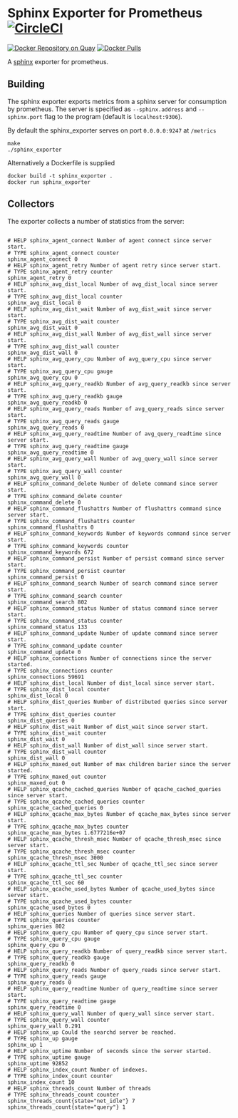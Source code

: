 # Sphinx Exporter for Prometheus [![CircleCI](https://circleci.com/gh/foxdalas/sphinx_exporter.svg?style=svg)](https://circleci.com/gh/foxdalas/sphinx_exporter)

[![Docker Repository on Quay](https://quay.io/repository/foxdalas/sphinx-exporter/status "Docker Repository on Quay")](https://quay.io/repository/foxdalas/sphinx-exporter)
[![Docker Pulls](https://img.shields.io/docker/pulls/foxdalas/sphinx-exporter.svg?maxAge=604800)](https://hub.docker.com/r/foxdalas/sphinx-exporter/)

A [sphinx](http://sphinxsearch.com) exporter for prometheus.


## Building

The sphinx exporter exports metrics from a sphinx server for
consumption by prometheus. The server is specified as `--sphinx.address` and `--sphinx.port` flag
to the program (default is `localhost:9306`).

By default the sphinx\_exporter serves on port `0.0.0.0:9247` at `/metrics`

```
make
./sphinx_exporter
```

Alternatively a Dockerfile is supplied

```
docker build -t sphinx_exporter .
docker run sphinx_exporter
```

## Collectors

The exporter collects a number of statistics from the server:

```

# HELP sphinx_agent_connect Number of agent connect since server start.
# TYPE sphinx_agent_connect counter
sphinx_agent_connect 0
# HELP sphinx_agent_retry Number of agent retry since server start.
# TYPE sphinx_agent_retry counter
sphinx_agent_retry 0
# HELP sphinx_avg_dist_local Number of avg_dist_local since server start.
# TYPE sphinx_avg_dist_local counter
sphinx_avg_dist_local 0
# HELP sphinx_avg_dist_wait Number of avg_dist_wait since server start.
# TYPE sphinx_avg_dist_wait counter
sphinx_avg_dist_wait 0
# HELP sphinx_avg_dist_wall Number of avg_dist_wall since server start.
# TYPE sphinx_avg_dist_wall counter
sphinx_avg_dist_wall 0
# HELP sphinx_avg_query_cpu Number of avg_query_cpu since server start.
# TYPE sphinx_avg_query_cpu gauge
sphinx_avg_query_cpu 0
# HELP sphinx_avg_query_readkb Number of avg_query_readkb since server start.
# TYPE sphinx_avg_query_readkb gauge
sphinx_avg_query_readkb 0
# HELP sphinx_avg_query_reads Number of avg_query_reads since server start.
# TYPE sphinx_avg_query_reads gauge
sphinx_avg_query_reads 0
# HELP sphinx_avg_query_readtime Number of avg_query_readtime since server start.
# TYPE sphinx_avg_query_readtime gauge
sphinx_avg_query_readtime 0
# HELP sphinx_avg_query_wall Number of avg_query_wall since server start.
# TYPE sphinx_avg_query_wall counter
sphinx_avg_query_wall 0
# HELP sphinx_command_delete Number of delete command since server start.
# TYPE sphinx_command_delete counter
sphinx_command_delete 0
# HELP sphinx_command_flushattrs Number of flushattrs command since server start.
# TYPE sphinx_command_flushattrs counter
sphinx_command_flushattrs 0
# HELP sphinx_command_keywords Number of keywords command since server start.
# TYPE sphinx_command_keywords counter
sphinx_command_keywords 672
# HELP sphinx_command_persist Number of persist command since server start.
# TYPE sphinx_command_persist counter
sphinx_command_persist 0
# HELP sphinx_command_search Number of search command since server start.
# TYPE sphinx_command_search counter
sphinx_command_search 802
# HELP sphinx_command_status Number of status command since server start.
# TYPE sphinx_command_status counter
sphinx_command_status 133
# HELP sphinx_command_update Number of update command since server start.
# TYPE sphinx_command_update counter
sphinx_command_update 0
# HELP sphinx_connections Number of connections since the server started.
# TYPE sphinx_connections counter
sphinx_connections 59691
# HELP sphinx_dist_local Number of dist_local since server start.
# TYPE sphinx_dist_local counter
sphinx_dist_local 0
# HELP sphinx_dist_queries Number of distributed queries since server start.
# TYPE sphinx_dist_queries counter
sphinx_dist_queries 0
# HELP sphinx_dist_wait Number of dist_wait since server start.
# TYPE sphinx_dist_wait counter
sphinx_dist_wait 0
# HELP sphinx_dist_wall Number of dist_wall since server start.
# TYPE sphinx_dist_wall counter
sphinx_dist_wall 0
# HELP sphinx_maxed_out Number of max children barier since the server started.
# TYPE sphinx_maxed_out counter
sphinx_maxed_out 0
# HELP sphinx_qcache_cached_queries Number of qcache_cached_queries since server start.
# TYPE sphinx_qcache_cached_queries counter
sphinx_qcache_cached_queries 0
# HELP sphinx_qcache_max_bytes Number of qcache_max_bytes since server start.
# TYPE sphinx_qcache_max_bytes counter
sphinx_qcache_max_bytes 1.6777216e+07
# HELP sphinx_qcache_thresh_msec Number of qcache_thresh_msec since server start.
# TYPE sphinx_qcache_thresh_msec counter
sphinx_qcache_thresh_msec 3000
# HELP sphinx_qcache_ttl_sec Number of qcache_ttl_sec since server start.
# TYPE sphinx_qcache_ttl_sec counter
sphinx_qcache_ttl_sec 60
# HELP sphinx_qcache_used_bytes Number of qcache_used_bytes since server start.
# TYPE sphinx_qcache_used_bytes counter
sphinx_qcache_used_bytes 0
# HELP sphinx_queries Number of queries since server start.
# TYPE sphinx_queries counter
sphinx_queries 802
# HELP sphinx_query_cpu Number of query_cpu since server start.
# TYPE sphinx_query_cpu gauge
sphinx_query_cpu 0
# HELP sphinx_query_readkb Number of query_readkb since server start.
# TYPE sphinx_query_readkb gauge
sphinx_query_readkb 0
# HELP sphinx_query_reads Number of query_reads since server start.
# TYPE sphinx_query_reads gauge
sphinx_query_reads 0
# HELP sphinx_query_readtime Number of query_readtime since server start.
# TYPE sphinx_query_readtime gauge
sphinx_query_readtime 0
# HELP sphinx_query_wall Number of query_wall since server start.
# TYPE sphinx_query_wall counter
sphinx_query_wall 0.291
# HELP sphinx_up Could the searchd server be reached.
# TYPE sphinx_up gauge
sphinx_up 1
# HELP sphinx_uptime Number of seconds since the server started.
# TYPE sphinx_uptime gauge
sphinx_uptime 92852
# HELP sphinx_index_count Number of indexes.
# TYPE sphinx_index_count counter
sphinx_index_count 10
# HELP sphinx_threads_count Number of threads
# TYPE sphinx_threads_count counter
sphinx_threads_count{state="net_idle"} 7
sphinx_threads_count{state="query"} 1
```
